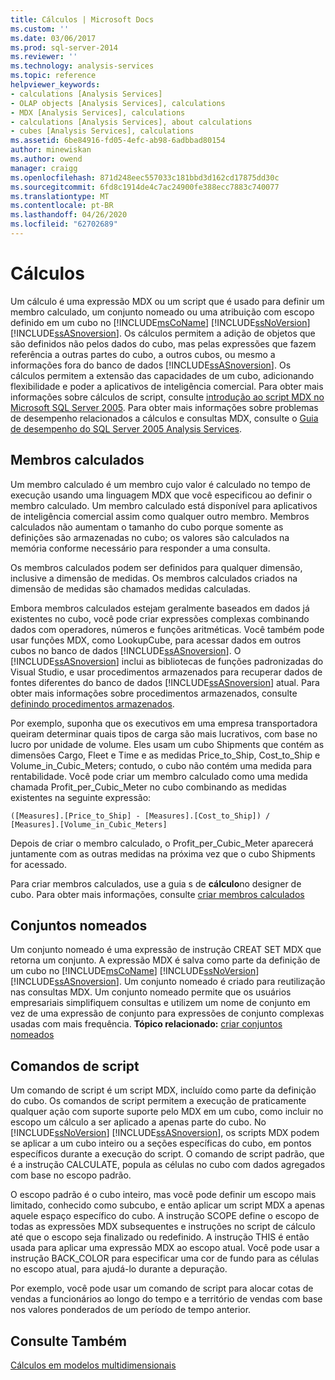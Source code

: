 ```yaml
---
title: Cálculos | Microsoft Docs
ms.custom: ''
ms.date: 03/06/2017
ms.prod: sql-server-2014
ms.reviewer: ''
ms.technology: analysis-services
ms.topic: reference
helpviewer_keywords:
- calculations [Analysis Services]
- OLAP objects [Analysis Services], calculations
- MDX [Analysis Services], calculations
- calculations [Analysis Services], about calculations
- cubes [Analysis Services], calculations
ms.assetid: 6be84916-fd05-4efc-ab98-6adbbad80154
author: minewiskan
ms.author: owend
manager: craigg
ms.openlocfilehash: 871d248eec557033c181bbd3d162cd17875dd30c
ms.sourcegitcommit: 6fd8c1914de4c7ac24900fe388ecc7883c740077
ms.translationtype: MT
ms.contentlocale: pt-BR
ms.lasthandoff: 04/26/2020
ms.locfileid: "62702689"
---
```

# <a name="calculations"></a>Cálculos
  Um cálculo é uma expressão MDX ou um script que é usado para definir um membro calculado, um conjunto nomeado ou uma atribuição com escopo definido em um cubo no [!INCLUDE[msCoName](../../includes/msconame-md.md)] [!INCLUDE[ssNoVersion](../../includes/ssnoversion-md.md)] [!INCLUDE[ssASnoversion](../../includes/ssasnoversion-md.md)]. Os cálculos permitem a adição de objetos que são definidos não pelos dados do cubo, mas pelas expressões que fazem referência a outras partes do cubo, a outros cubos, ou mesmo a informações fora do banco de dados [!INCLUDE[ssASnoversion](../../includes/ssasnoversion-md.md)]. Os cálculos permitem a extensão das capacidades de um cubo, adicionando flexibilidade e poder a aplicativos de inteligência comercial. Para obter mais informações sobre cálculos de script, consulte [introdução ao script MDX no Microsoft SQL Server 2005](https://go.microsoft.com/fwlink/?LinkId=81892). Para obter mais informações sobre problemas de desempenho relacionados a cálculos e consultas MDX, consulte o [Guia de desempenho do SQL Server 2005 Analysis Services](https://docsbay.net/Microsoft-SQL-Server-2005-Analysis-Services-Performance-Guide).  
  
## <a name="calculated-members"></a>Membros calculados  
 Um membro calculado é um membro cujo valor é calculado no tempo de execução usando uma linguagem MDX que você especificou ao definir o membro calculado. Um membro calculado está disponível para aplicativos de inteligência comercial assim como qualquer outro membro. Membros calculados não aumentam o tamanho do cubo porque somente as definições são armazenadas no cubo; os valores são calculados na memória conforme necessário para responder a uma consulta.  
  
 Os membros calculados podem ser definidos para qualquer dimensão, inclusive a dimensão de medidas. Os membros calculados criados na dimensão de medidas são chamados medidas calculadas.  
  
 Embora membros calculados estejam geralmente baseados em dados já existentes no cubo, você pode criar expressões complexas combinando dados com operadores, números e funções aritméticas. Você também pode usar funções MDX, como LookupCube, para acessar dados em outros cubos no banco de dados [!INCLUDE[ssASnoversion](../../includes/ssasnoversion-md.md)]. O [!INCLUDE[ssASnoversion](../../includes/ssasnoversion-md.md)] inclui as bibliotecas de funções padronizadas do Visual Studio, e usar procedimentos armazenados para recuperar dados de fontes diferentes do banco de dados [!INCLUDE[ssASnoversion](../../includes/ssasnoversion-md.md)] atual. Para obter mais informações sobre procedimentos armazenados, consulte [definindo procedimentos armazenados](../multidimensional-models-extending-olap-stored-procedures/defining-stored-procedures.md).  
  
 Por exemplo, suponha que os executivos em uma empresa transportadora queiram determinar quais tipos de carga são mais lucrativos, com base no lucro por unidade de volume. Eles usam um cubo Shipments que contém as dimensões Cargo, Fleet e Time e as medidas Price_to_Ship, Cost_to_Ship e Volume_in_Cubic_Meters; contudo, o cubo não contém uma medida para rentabilidade. Você pode criar um membro calculado como uma medida chamada Profit_per_Cubic_Meter no cubo combinando as medidas existentes na seguinte expressão:  
  
```  
([Measures].[Price_to_Ship] - [Measures].[Cost_to_Ship]) /  
[Measures].[Volume_in_Cubic_Meters]  
```  
  
 Depois de criar o membro calculado, o Profit_per_Cubic_Meter aparecerá juntamente com as outras medidas na próxima vez que o cubo Shipments for acessado.  
  
 Para criar membros calculados, use a guia s de **cálculo**no designer de cubo. Para obter mais informações, consulte [criar membros calculados](../multidimensional-models/create-calculated-members.md)  
  
## <a name="named-sets"></a>Conjuntos nomeados  
 Um conjunto nomeado é uma expressão de instrução CREAT SET MDX que retorna um conjunto. A expressão MDX é salva como parte da definição de um cubo no [!INCLUDE[msCoName](../../includes/msconame-md.md)] [!INCLUDE[ssNoVersion](../../includes/ssnoversion-md.md)] [!INCLUDE[ssASnoversion](../../includes/ssasnoversion-md.md)]. Um conjunto nomeado é criado para reutilização nas consultas MDX. Um conjunto nomeado permite que os usuários empresariais simplifiquem consultas e utilizem um nome de conjunto em vez de uma expressão de conjunto para expressões de conjunto complexas usadas com mais frequência. **Tópico relacionado:** [criar conjuntos nomeados](../multidimensional-models/create-named-sets.md)  
  
## <a name="script-commands"></a>Comandos de script  
 Um comando de script é um script MDX, incluído como parte da definição do cubo. Os comandos de script permitem a execução de praticamente qualquer ação com suporte suporte pelo MDX em um cubo, como incluir no escopo um cálculo a ser aplicado a apenas parte do cubo. No [!INCLUDE[ssNoVersion](../../includes/ssnoversion-md.md)] [!INCLUDE[ssASnoversion](../../includes/ssasnoversion-md.md)], os scripts MDX podem se aplicar a um cubo inteiro ou a seções específicas do cubo, em pontos específicos durante a execução do script. O comando de script padrão, que é a instrução CALCULATE, popula as células no cubo com dados agregados com base no escopo padrão.  
  
 O escopo padrão é o cubo inteiro, mas você pode definir um escopo mais limitado, conhecido como subcubo, e então aplicar um script MDX a apenas aquele espaço específico do cubo. A instrução SCOPE define o escopo de todas as expressões MDX subsequentes e instruções no script de cálculo até que o escopo seja finalizado ou redefinido. A instrução THIS é então usada para aplicar uma expressão MDX ao escopo atual. Você pode usar a instrução BACK_COLOR para especificar uma cor de fundo para as células no escopo atual, para ajudá-lo durante a depuração.  
  
 Por exemplo, você pode usar um comando de script para alocar cotas de vendas a funcionários ao longo do tempo e a território de vendas com base nos valores ponderados de um período de tempo anterior.  
  
## <a name="see-also"></a>Consulte Também  
 [Cálculos em modelos multidimensionais](../multidimensional-models/calculations-in-multidimensional-models.md)  
  
  
